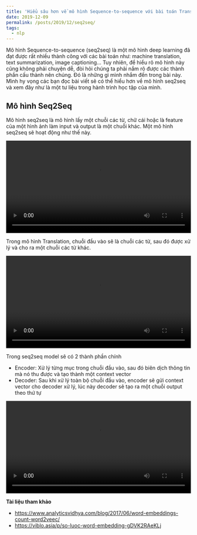 ```yaml
---
title: 'Hiểu sâu hơn về mô hình Sequence-to-sequence với bài toán Translate'
date: 2019-12-09
permalink: /posts/2019/12/seq2seq/
tags:
  - nlp
---
```


Mô hình Sequence-to-sequence (seq2seq) là một mô hình deep learning đã đạt được rất nhiều thành công với các bài toán như: machine translation, text summarization, image captioning...  Tuy nhiên, để hiểu rõ mô hình này cũng không phải chuyện dễ, đòi hỏi chúng ta phải nắm rõ được các thành phần cấu thành nên chúng. Đó là những gì mình nhắm đến trong bài này. Mình hy vọng các bạn đọc bài viết sẽ có thể hiểu hơn về mô hình seq2seq và xem đây như là một tư liệu trong hành trình học tập của mình.

## Mô hình Seq2Seq

Mô hình seq2seq là mô hình lấy một chuỗi các từ, chữ cái hoặc là feature của một hình ảnh làm input và output là một chuỗi khác. Một mô hình seq2seq sẽ hoạt động như thế này. 

<video width="100%" height="auto" loop="" autoplay="" controls="">
  <source src="https://jalammar.github.io/images/seq2seq_1.mp4" type="video/mp4">
  Your browser does not support the video tag.
</video>

Trong mô hình Translation, chuỗi đầu vào sẽ là chuỗi các từ, sau đó được xử lý và cho ra một chuỗi các từ khác.

<video width="100%" height="auto" loop="" autoplay="" controls="">
  <source src="https://jalammar.github.io/images/seq2seq_2.mp4" type="video/mp4">
  Your browser does not support the video tag.
</video>

Trong seq2seq model sẽ có 2 thành phần chính

- Encoder: Xử lý từng mục trong chuỗi đầu vào, sau đó biên dịch thông tin mà nó thu được và tạo thành một context vector
- Decoder: Sau khi xử lý toàn bộ chuỗi đầu vào, encoder sẽ gửi context vector cho decoder xử lý, lúc này decoder sẽ tạo ra một chuỗi output theo thứ tự

<video width="100%" height="auto" loop="" autoplay="" controls="">
  <source src="https://jalammar.github.io/images/seq2seq_3.mp4" type="video/mp4">
  Your browser does not support the video tag.
</video>

**Tài liệu tham khảo**

- https://www.analyticsvidhya.com/blog/2017/06/word-embeddings-count-word2veec/
- https://viblo.asia/p/so-luoc-word-embedding-gDVK2RAeKLj